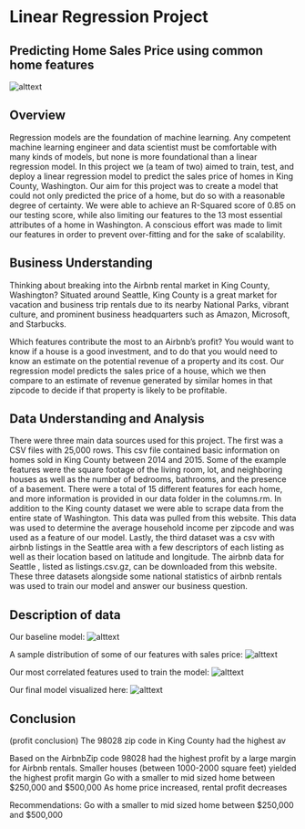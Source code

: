 # Linear Regression Project
## Predicting Home Sales Price using common home features

![alttext](https://i.ibb.co/s9r59x2/Seattle-Rainier-photo.jpg)

## Overview

Regression models are the foundation of machine learning. Any competent machine learning engineer and data scientist must be comfortable with many kinds of models, but none is more foundational than a linear regression model. In  this project we (a team of two) aimed to train, test, and deploy a linear regression model to predict the sales price of homes in King County, Washington. Our aim for this project was to create a model that could not only predicted the price of a home, but do so with a reasonable degree of certainty. We were able to achieve an R-Squared score of 0.85 on our testing score, while also limiting our features to the 13 most essential attributes of a home in Washington. A conscious effort was made to limit our features in order to prevent over-fitting and for the sake of scalability. 

## Business Understanding

Thinking about breaking into the Airbnb rental market in King County, Washington?  Situated around Seattle, King County is a great market for vacation and business trip rentals due to its nearby National Parks, vibrant culture, and prominent business headquarters such as Amazon, Microsoft, and Starbucks.

Which features contribute the most to an Airbnb’s profit? You would want to know if a house is a good investment, and to do that you would need to know an estimate on the potential revenue of a property and its cost. Our regression model predicts the sales price of a house, which we then compare to an estimate of revenue generated by similar homes in that zipcode to decide if that property is likely to be profitable.

## Data Understanding and Analysis

There were three main data sources used for this project. The first was a CSV files with 25,000 rows. This csv file contained basic information on homes sold in King County between 2014 and 2015. Some of the example features were the square footage of the living room, lot, and neighboring houses as well as the number of bedrooms, bathrooms, and the presence of a basement. There were a total of 15 different features for each home, and more information is provided in our data folder in the columns.rm. In addition to the King county dataset we were able to scrape data from the entire state of Washington. This data was pulled from this website.   This data was used to determine the average household income per zipcode and was used as a feature of our model. Lastly, the third dataset was a csv with airbnb listings in the Seattle area with a few descriptors of each listing as well as their location based on latitude and longitude. The airbnb data for Seattle , listed as listings.csv.gz, can be downloaded from this website. These three datasets alongside some national statistics of airbnb rentals was used to train our model and answer our business question. 
 
## Description of data

Our baseline model: 
![alttext](https://drive.google.com/file/d/1_GyRkU51WVmczWNzfqqPAWUHXdg3X4B6/view?usp=sharing)

A sample distribution of some of our features with sales price: 
![alttext](https://drive.google.com/file/d/1_GyRkU51WVmczWNzfqqPAWUHXdg3X4B6/view?usp=sharing)

Our most correlated features used to train the model: 
![alttext](https://drive.google.com/file/d/1_GyRkU51WVmczWNzfqqPAWUHXdg3X4B6/view?usp=sharing)

Our final model visualized here: 
![alttext](https://drive.google.com/file/d/1_GyRkU51WVmczWNzfqqPAWUHXdg3X4B6/view?usp=sharing)


## Conclusion


(profit conclusion)
The 98028 zip code in King County had the highest av

Based on the AirbnbZip code 98028 had the  highest profit by a large margin for Airbnb rentals.
Smaller houses (between 1000-2000 square feet) yielded the highest profit margin
Go with a smaller to mid sized home between $250,000 and $500,000
As home price increased, rental profit decreases

Recommendations:
Go with a smaller to mid sized home between $250,000 and $500,000









